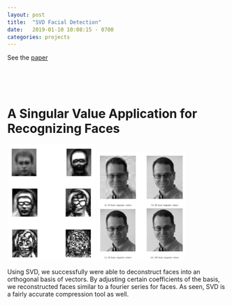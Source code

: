 ```yaml
---
layout: post
title:  "SVD Facial Detection"
date:   2019-01-10 10:08:15 - 0700
categories: projects
---
```


See the [paper](https://github.com/tlincke125/portfolio/blob/master/SVD_Image_Compression/paper.pdf)

<script type="text/x-mathjax-config">
MathJax.Hub.Config({
  tex2jax: {
    inlineMath: [['$','$'], ['\\(','\\)']],
    processEscapes: true
  }
});
</script>
<script src="https://cdnjs.cloudflare.com/ajax/libs/mathjax/2.7.0/MathJax.js?config=TeX-AMS-MML_HTMLorMML" type="text/javascript"></script>

<div style="padding-top: 50px; padding-bottom: 50px;">
    <h1>A Singular Value Application for Recognizing Faces</h1>
    <img class="img-rounded" src="/assets/images/eigenfaces.png" height="40%" width="40%"/>
    <img class="img-rounded" src="/assets/images/svd.png" height="40%" width="40%"/>
    <p>Using SVD, we successfully were able to deconstruct faces into an orthogonal basis of vectors. By adjusting certain coefficients of the basis, we reconstructed faces similar to a fourier series for faces. As seen, SVD is a fairly accurate compression tool as well.</p>
</div>
